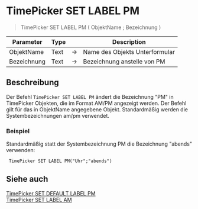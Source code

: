 # TimePicker SET LABEL PM

> TimePicker SET LABEL PM ( ObjektName ; Bezeichnung )

| Parameter | Type | | Description |
| --- | --- | --- | --- |
| ObjektName | Text | → | Name des Objekts Unterformular |
| Bezeichnung | Text | → | Bezeichnung anstelle von PM |

## Beschreibung

Der Befehl `TimePicker SET LABEL PM` ändert die Bezeichnung "PM" in TimePicker Objekten, die im Format AM/PM angezeigt werden. Der Befehl gilt für das in ObjektName angegebene Objekt. Standardmäßig werden die Systembezeichnungen am/pm verwendet.

### Beispiel

Standardmäßig statt der Systembezeichnung PM die Bezeichnung "abends" verwenden:

```4d
 TimePicker SET LABEL PM("Uhr";"abends")
```

## Siehe auch

[TimePicker SET DEFAULT LABEL PM](TimePicker%20SET%20DEFAULT%20LABEL%20PM.de.md)  
[TimePicker SET LABEL AM](TimePicker%20SET%20LABEL%20AM.de.md)
